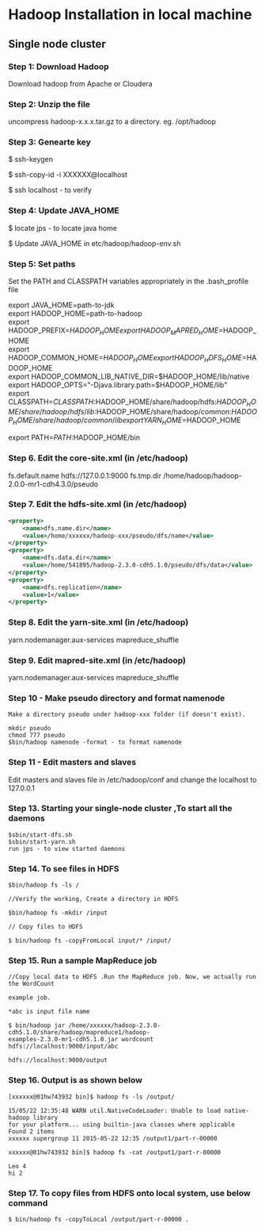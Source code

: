 # Hadoop Installation in local machine #
## Single node cluster ##

### Step 1: Download Hadoop ###

Download hadoop from Apache or Cloudera


### Step 2: Unzip the file ###

uncompress hadoop-x.x.x.tar.gz to a directory. eg. /opt/hadoop


### Step 3: Genearte key  ###

$ ssh-keygen

$ ssh-copy-id -i XXXXXX@localhost

$ ssh localhost - to verify


### Step 4: Update JAVA_HOME ###

$ locate jps - to locate java home

$ Update JAVA_HOME in etc/hadoop/hadoop-env.sh


### Step 5: Set paths ###

Set the PATH and CLASSPATH variables appropriately in the .bash_profile file

export JAVA_HOME=path-to-jdk  
export HADOOP_HOME=path-to-hadoop  
export HADOOP_PREFIX=$HADOOP_HOME  
export HADOOP_MAPRED_HOME=$HADOOP_HOME  
export HADOOP_COMMON_HOME=$HADOOP_HOME  
export HADOOP_HDFS_HOME=$HADOOP_HOME  
export HADOOP_COMMON_LIB_NATIVE_DIR=$HADOOP_HOME/lib/native  
export HADOOP_OPTS="-Djava.library.path=$HADOOP_HOME/lib"  
export CLASSPATH=$CLASSPATH:$HADOOP_HOME/share/hadoop/hdfs:$HADOOP_HOME/share/hadoop/hdfs/lib:$HADOOP_HOME/share/hadoop/common:$HADOOP_HOME/share/hadoop/common/lib  
export YARN_HOME=$HADOOP_HOME  

export PATH=$PATH:$HADOOP_HOME/bin  


### Step 6. Edit the core-site.xml (in /etc/hadoop) ###

<property>
	<name>fs.default.name</name>
	<value>hdfs://127.0.0.1:9000</value>
</property>
<property>
	<name>fs.tmp.dir</name>
	<value>/home/hadoop/hadoop-2.0.0-mr1-cdh4.3.0/pseudo</value>
</property>


### Step 7. Edit the hdfs-site.xml (in /etc/hadoop) ###
```xml
<property>
	<name>dfs.name.dir</name>
	<value>/home/xxxxxx/hadoop-xxx/pseudo/dfs/name</value>
</property>
<property>
	<name>dfs.data.dir</name>
	<value>/home/541895/hadoop-2.3.0-cdh5.1.0/pseudo/dfs/data</value>
</property>
<property>
	<name>dfs.replication</name>
	<value>1</value>
</property>
```

### Step 8. Edit the yarn-site.xml (in /etc/hadoop) ###

<property>
	<name>yarn.nodemanager.aux-services</name>
	<value>mapreduce_shuffle</value>
</property>


### Step 9. Edit mapred-site.xml (in /etc/hadoop) ###

<property>
	<name>yarn.nodemanager.aux-services</name>
	<value>mapreduce_shuffle</value>
</property>


### Step 10 - Make pseudo directory and format namenode ###

	Make a directory pseudo under hadoop-xxx folder (if doesn't exist).
	
	mkdir pseudo
	chmod 777 pseudo
	$bin/hadoop namenode -format - to format namenode


### Step 11 - Edit masters and slaves ###

Edit masters and slaves file in /etc/hadoop/conf and change the localhost to 127.0.0.1


### Step 13. Starting your single-node cluster ,To start all the daemons

	$sbin/start-dfs.sh
	$sbin/start-yarn.sh
	run jps - to view started daemons


### Step 14. To see files in HDFS ###
	$bin/hadoop fs -ls /

	//Verify the working, Create a directory in HDFS

	$bin/hadoop fs -mkdir /input

	// Copy files to HDFS

	$ bin/hadoop fs -copyFromLocal input/* /input/



### Step 15. Run a sample MapReduce job ###

	//Copy local data to HDFS .Run the MapReduce job. Now, we actually run the WordCount

	example job.

	*abc is input file name

	$ bin/hadoop jar /home/xxxxxx/hadoop-2.3.0-cdh5.1.0/share/hadoop/mapreduce1/hadoop-
	examples-2.3.0-mr1-cdh5.1.0.jar wordcount hdfs://localhost:9000/input/abc

	hdfs://localhost:9000/output


### Step 16. Output is as shown below ###

	[xxxxxx@01hw743932 bin]$ hadoop fs -ls /output/

	15/05/22 12:35:48 WARN util.NativeCodeLoader: Unable to load native-hadoop library
	for your platform... using builtin-java classes where applicable
	Found 2 items
	xxxxxx supergroup 11 2015-05-22 12:35 /output1/part-r-00000

	xxxxxx@01hw743932 bin]$ hadoop fs -cat /output1/part-r-00000

	Leo 4
	hi 2

### Step 17. To copy files from HDFS onto local system, use below command ###

	$ bin/hadoop fs -copyToLocal /output/part-r-00000 .